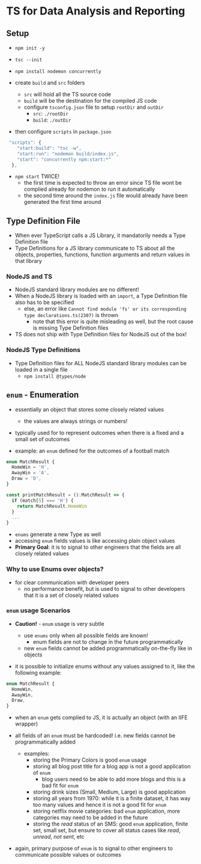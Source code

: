 # TS for Data Analysis and Reporting

## Setup

- `npm init -y`
- `tsc --init`
- `npm install nodemon concurrently`

- create `build` and `src` folders

  - `src` will hold all the TS source code
  - `build` will be the destination for the compiled JS code
  - configure `tsconfig.json` file to setup `rootDir` and `outDir`
    - `src`: `./rootDir`
    - `build`: `./outDir`

- then configure `scripts` in `package.json`

```js
 "scripts": {
    "start:build": "tsc -w",
    "start:run": "nodemon build/index.js",
    "start": "concurrently npm:start:*"
  },
```

- `npm start` TWICE!
  - the first time is expected to throw an error since TS file wont be complied already for nodemon to run it automatically
  - the second time around the `index.js` file would already have been generated the first time around

## Type Definition File

- When ever TypeScript calls a JS Library, it mandatorily needs a Type Definition file
- Type Definitions for a JS library communicate to TS about all the objects, properties, functions, function arguments and return values in that library

### NodeJS and TS

- NodeJS standard library modules are no different!
- When a NodeJS library is loaded with an `import`, a Type Definition file also has to be specified
  - else, an error like `Cannot find module 'fs' or its corresponding type declarations.ts(2307)` is thrown
    - note that this error is quite misleading as well, but the root cause is missing Type Definition files
- TS does not ship with Type Definition files for NodeJS out of the box!

### NodeJS Type Definitions

- Type Definition files for ALL NodeJS standard library modules can be loaded in a single file
  - `npm install @types/node`

## `enum` - Enumeration

- essentially an object that stores some closely related values

  - the values are always strings or numbers!

- typically used for to represent outcomes when there is a fixed and a small set of outcomes

- example: an `enum` defined for the outcomes of a football match

```js
enum MatchResult {
  HomeWin = 'H',
  AwayWin = 'A',
  Draw = 'D',
}

const printMatchResult = ():MatchResult => {
  if (match[5] === 'H') {
    return MatchResult.HomeWin
  }
  ...
}

```

- `enums` generate a new Type as well
- accessing `enum` fields values is like accessing plain object values
- **Primary Goal**: it is to signal to other engineers that the fields are all closely related values

### Why to use Enums over objects?

- for clear communication with developer peers
  - no performance benefit, but is used to signal to other developers that it is a set of closely related values

### `enum` usage Scenarios

- **Caution!** - `enum` usage is very subtle

  - use `enums` only when all possible fields are known!
    - enum fields are not to change in the future programmatically
  - new `enum` fields cannot be added programmatically on-the-fly like in objects

- it is possible to initialize enums without any values assigned to it, like the following example:

```js
enum MatchResult {
  HomeWin,
  AwayWin,
  Draw,
}

```

- when an `enum` gets complied to JS, it is actually an object (with an IIFE wrapper)

- all fields of an `enum` must be hardcoded! i.e. new fields cannot be programmatically added

  - examples:
    - storing the Primary Colors is good `enum` usage
    - storing all blog post title for a blog app is not a good application of `enum`
      - blog users need to be able to add more blogs and this is a bad fit for `enum`
    - storing drink sizes (Small, Medium, Large) is good application
    - storing all years from 1970: while it is a finite dataset, it has way too many values and hence it is not a good fit for `enum`
    - storing netflix movie categories: bad `enum` application, more categories may need to be added in the future
    - storing the _read_ status of an SMS: good `enum` application, finite set, small set, but ensure to cover all status cases like _read_, _unread_, _not sent_, etc

- again, primary purpose of `enum` is to signal to other engineers to communicate possible values or outcomes
